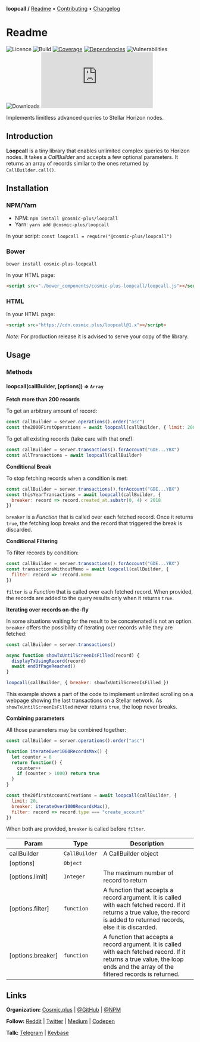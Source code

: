 **loopcall /**
[Readme](https://cosmic.plus/#view:js-loopcall)
• [Contributing](https://cosmic.plus/#view:js-loopcall/CONTRIBUTING)
• [Changelog](https://cosmic.plus/#view:js-loopcall/CHANGELOG)

# Readme

![Licence](https://img.shields.io/github/license/cosmic-plus/js-loopcall.svg)
![Build](https://img.shields.io/codeship/09be3150-c618-0137-89ba-4a7bef1c9b94)
[![Coverage](https://coveralls.io/repos/github/cosmic-plus/js-loopcall/badge.svg)](https://coveralls.io/github/cosmic-plus/js-loopcall)
[![Dependencies](https://badgen.net/david/dep/cosmic-plus/js-loopcall)](https://david-dm.org/cosmic-plus/js-loopcall)
![Vulnerabilities](https://snyk.io/test/npm/@cosmic-plus/loopcall/badge.svg)
![Downloads](https://badgen.net/npm/dt/@cosmic-plus/loopcall)
![Bundle](https://badgen.net/badgesize/gzip/cosmic-plus/js-loopcall-web/master/loopcall.js?label=bundle)

Implements limitless advanced queries to Stellar Horizon nodes.

## Introduction

**Loopcall** is a tiny library that enables unlimited complex queries to
Horizon nodes. It takes a _CallBuilder_ and accepts a few optional
parameters. It returns an array of records similar to the ones returned by
`CallBuilder.call()`.

## Installation

### NPM/Yarn

- NPM: `npm install @cosmic-plus/loopcall`
- Yarn: `yarn add @cosmic-plus/loopcall`

In your script: `const loopcall = require("@cosmic-plus/loopcall")`

### Bower

`bower install cosmic-plus-loopcall`

In your HTML page:

```HTML
<script src="./bower_components/cosmic-plus-loopcall/loopcall.js"></script>
```

### HTML

In your HTML page:

```HTML
<script src="https://cdn.cosmic.plus/loopcall@1.x"></script>
```

_Note:_ For production release it is advised to serve your copy of the library.

## Usage

### Methods

#### loopcall(callBuilder, [options]) ⇒ `Array`

**Fetch more than 200 records**

To get an arbitrary amount of record:

```js
const callBuilder = server.operations().order("asc")
const the2000FirstOperations = await loopcall(callBuilder, { limit: 2000 })
```

To get all existing records (take care with that one!):

```js
const callBuilder = server.transactions().forAccount("GDE...YBX")
const allTransactions = await loopcall(callBuilder)
```

**Conditional Break**

To stop fetching records when a condition is met:

```js
const callBuilder = server.transactions().forAccount("GDE...YBX")
const thisYearTransactions = await loopcall(callBuilder, {
  breaker: record => record.created_at.substr(0, 4) < 2018
})
```

`breaker` is a _Function_ that is called over each fetched record. Once it
returns `true`, the fetching loop breaks and the record that triggered the
break is discarded.

**Conditional Filtering**

To filter records by condition:

```js
const callBuilder = server.transactions().forAccount("GDE...YBX")
const transactionsWithoutMemo = await loopcall(callBuilder, {
  filter: record => !record.memo
})
```

`filter` is a _Function_ that is called over each fetched record. When
provided, the records are added to the query results only when it returns
`true`.

**Iterating over records on-the-fly**

In some situations waiting for the result to be concatenated is not an
option. `breaker` offers the possibility of iterating over records while they
are fetched:

```js
const callBuilder = server.transactions()

async function showTxUntilScreenIsFilled(record) {
  displayTxUsingRecord(record)
  await endOfPageReached()
}

loopcall(callBuilder, { breaker: showTxUntilScreenIsFilled })
```

This example shows a part of the code to implement unlimited scrolling on a
webpage showing the last transactions on a Stellar network. As
`showTxUntilScreenIsFilled` never returns `true`, the loop never breaks.

**Combining parameters**

All those parameters may be combined together:

```js
const callBuilder = server.operations().order("asc")

function iterateOver1000RecordsMax() {
  let counter = 0
  return function() {
    counter++
    if (counter > 1000) return true
  }
}

const the20firstAccountCreations = await loopcall(callBuilder, {
  limit: 20,
  breaker: iterateOver1000RecordsMax(),
  filter: record => record.type === "create_account"
})
```

When both are provided, `breaker` is called before `filter`.

| Param             | Type          | Description                                                                                                                                                                    |
| ----------------- | ------------- | ------------------------------------------------------------------------------------------------------------------------------------------------------------------------------ |
| callBuilder       | `CallBuilder` | A CallBuilder object                                                                                                                                                           |
| [options]         | `Object`      |                                                                                                                                                                                |
| [options.limit]   | `Integer`     | The maximum number of record to return                                                                                                                                         |
| [options.filter]  | `function`    | A function that accepts a record argument. It is called with each fetched record. If it returns a true value, the record is added to returned records, else it is discarded.   |
| [options.breaker] | `function`    | A function that accepts a record argument. It is called with each fetched record. If it returns a true value, the loop ends and the array of the filtered records is returned. |

## Links

**Organization:** [Cosmic.plus](https://cosmic.plus/) | [@GitHub](https://git.cosmic.plus) | [@NPM](https://www.npmjs.com/search?q=cosmic-plus)

**Follow:** [Reddit](https://reddit.com/r/cosmic_plus) | [Twitter](https://twitter.com/cosmic_plus) | [Medium](https://medium.com/cosmic-plus) | [Codepen](https://codepen.io/cosmic-plus)

**Talk:** [Telegram](https://t.me/cosmic_plus) | [Keybase](https://keybase.io/team/cosmic_plus)
